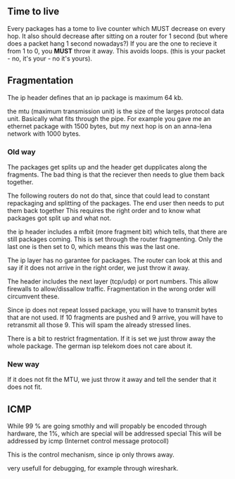 ## Time to live

Every packages has a tome to live counter which MUST decrease on every hop.
It also should decrease after sitting on a router for 1 second (but where does a packet hang 1 second nowadays?)
If you are the one to recieve it from 1 to 0, you __MUST__ throw it away.
This avoids loops. (this is your packet - no, it's your - no it's yours).

## Fragmentation

The ip header defines that an ip package is maximum 64 kb.

the mtu (maximum transmission unit) is the size of the larges protocol data unit.
Basically what fits through the pipe. 
For example you gave me an ethernet package with 1500 bytes, but my next hop is on an anna-lena network with 1000 bytes.

### Old way

The packages get splits up and the header get dupplicates along the fragments.
The bad thing is that the reciever then needs to glue them back together.

The following routers do not do that, since that could lead to constant repackaging and splitting of the packages.
The end user then needs to put them back together
This requires the right order and to know what packages got split up and what not.

the ip header includes a mfbit (more fragment bit) which tells, that there are still packages coming.
This is set through the router fragmenting.
Only the last one is then set to 0, which means this was the last one.

The ip layer has no garantee for packages.
The router can look at this and say if it does not arrive in the right order, we just throw it away.

The header includes the next layer (tcp/udp) or port numbers.
This allow firewalls to allow/dissallow traffic.
Fragmentation in the wrong order will circumvent these.

Since ip does not repeat lossed package, you will have to transmit bytes that are not used.
If 10 fragments are pushed and 9 arrive, you will have to retransmit all those 9.
This will spam the already stressed lines.

There is a bit to restrict fragmentation.
If it is set we just throw away the whole package.
The german isp telekom does not care about it.


### New way

If it does not fit the MTU, we just throw it away and tell the sender that it does not fit.


## ICMP

While 99 % are going smothly and will propably be encoded through hardware, the 1%, which are special will be addressed special
This will be addressed by icmp (Internet control message protocoll)

This is the control mechanism, since ip only throws away.

very usefull for debugging, for example through wireshark.
